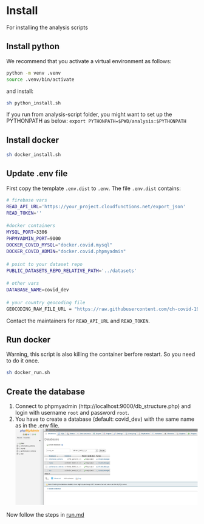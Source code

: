 # Install

For installing the analysis scripts

## Install python
We recommend that you activate a virtual environment as follows:

```sh
python -m venv .venv
source .venv/bin/activate
```

and install:

```bash
sh python_install.sh
```

If you run from analysis-script folder, you might want to set up the PYTHONPATH as below:
`export PYTHONPATH=$PWD/analysis:$PYTHONPATH`

## Install docker
```bash
sh docker_install.sh
```

## Update .env file

First copy the template `.env.dist` to `.env`. The file `.env.dist` contains:

```bash
# firebase vars
READ_API_URL='https://your_project.cloudfunctions.net/export_json'
READ_TOKEN=''

#docker containers
MYSQL_PORT=3306
PHPMYADMIN_PORT=9000
DOCKER_COVID_MYSQL="docker.covid.mysql"
DOCKER_COVID_ADMIN="docker.covid.phpmyadmin"

# point to your dataset repo
PUBLIC_DATASETS_REPO_RELATIVE_PATH='../datasets'

# other vars
DATABASE_NAME=covid_dev

# your country geocoding file 
GEOCODING_RAW_FILE_URL = "https://raw.githubusercontent.com/ch-covid-19/geo-locations/master/data/mex/MEX_geocoding.csv"
```
Contact the maintainers for `READ_API_URL` and `READ_TOKEN`.

## Run docker

Warning, this script is also killing the container berfore restart. So you need to do it once.
```bash
sh docker_run.sh
```

## Create the database

1. Connect to phpmyadmin (http://localhost:9000/db_structure.php) and login
   with username `root` and password `root`.
2. You have to create a database (default: covid_dev) with the same name as in the .env file.
   ![](php_create_db.png)

Now follow the steps in [run.md](run.md)
